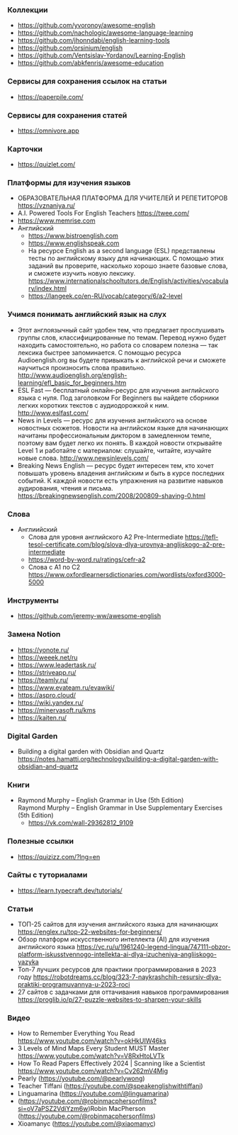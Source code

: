 
### Коллекции

- https://github.com/yvoronoy/awesome-english
- https://github.com/nachologic/awesome-language-learning
- https://github.com/jhonndabi/english-learning-tools
- https://github.com/orsinium/english
- https://github.com/Ventsislav-Yordanov/Learning-English
- https://github.com/abkfenris/awesome-education

### Сервисы для сохранения ссылок на статьи

- https://paperpile.com/

### Сервисы для сохранения статей

- https://omnivore.app

### Карточки

- https://quizlet.com/

### Платформы для изучения языков

- ОБРАЗОВАТЕЛЬНАЯ ПЛАТФОРМА ДЛЯ УЧИТЕЛЕЙ И РЕПЕТИТОРОВ https://vznaniya.ru/
- A.I. Powered Tools  For English Teachers https://twee.com/
- https://www.memrise.com
- Английский
  - https://www.bistroenglish.com
  - https://www.englishspeak.com
  - На ресурсе English as a second language (ESL) представлены тесты по английскому языку для начинающих. С помощью этих заданий вы проверите, насколько хорошо знаете базовые слова, и сможете изучить новую лексику. 
    https://www.internationalschooltutors.de/English/activities/vocabulary/index.html
  - https://langeek.co/en-RU/vocab/category/6/a2-level

### Учимся понимать английский язык на слух

- Этот англоязычный сайт удобен тем, что предлагает прослушивать группы слов, классифицированные по темам. Перевод нужно будет находить самостоятельно, но работа со словарем полезна — так лексика быстрее запоминается. С помощью ресурса Audioenglish.org вы будете привыкать к английской речи и сможете научиться произносить слова правильно.
  http://www.audioenglish.org/english-learning/efl_basic_for_beginners.htm
- ESL Fast — бесплатный онлайн-ресурс для изучения английского языка с нуля. Под заголовком For Beginners вы найдете сборники легких коротких текстов с аудиодорожкой к ним.
  http://www.eslfast.com/
- News in Levels — ресурс для изучения английского на основе новостных сюжетов. Новости на английском языке для начинающих начитаны профессиональным диктором в замедленном темпе, поэтому вам будет легко их понять. В каждой новости открывайте Level 1 и работайте с материалом: слушайте, читайте, изучайте новые слова.
  http://www.newsinlevels.com/
- Breaking News English — ресурс будет интересен тем, кто хочет повышать уровень владения английским и быть в курсе последних событий. К каждой новости есть упражнения на развитие навыков аудирования, чтения и письма.
  https://breakingnewsenglish.com/2008/200809-shaving-0.html

### Слова

- Англиийский
  - Слова для уровня английского A2 Pre-Intermediate https://tefl-tesol-certificate.com/blog/slova-dlya-urovnya-anglijskogo-a2-pre-intermediate
  - https://word-by-word.ru/ratings/cefr-a2
  - Слова с A1 по C2 https://www.oxfordlearnersdictionaries.com/wordlists/oxford3000-5000

### Инструменты

- https://github.com/jeremy-ww/awesome-english

### Замена Notion

- https://yonote.ru/
- https://weeek.net/ru
- https://www.leadertask.ru/
- https://striveapp.ru/
- https://teamly.ru/
- https://www.evateam.ru/evawiki/
- https://aspro.cloud/
- https://wiki.yandex.ru/
- https://minervasoft.ru/kms
- https://kaiten.ru/

### Digital Garden

- Building a digital garden with Obsidian and Quartz https://notes.hamatti.org/technology/building-a-digital-garden-with-obsidian-and-quartz

### Книги

- Raymond Murphy – English Grammar in Use (5th Edition)  
      Raymond Murphy – English Grammar in Use Supplementary Exercises (5th Edition)
  - https://vk.com/wall-29362812_9109
  
### Полезные ссылки

- https://quizizz.com/?lng=en

### Сайты с туториалами

- https://learn.typecraft.dev/tutorials/

### Статьи

- ТОП-25 сайтов для изучения английского языка для начинающих https://englex.ru/top-22-websites-for-beginners/
- Обзор платформ искусственного интеллекта (AI) для изучения английского языка https://vc.ru/u/1961240-legend-lingua/747111-obzor-platform-iskusstvennogo-intellekta-ai-dlya-izucheniya-angliiskogo-yazyka
- Топ-7 лучших ресурсов для практики программирования в 2023 году https://robotdreams.cc/blog/323-7-naykrashchih-resursiv-dlya-praktiki-programuvannya-u-2023-roci
- 27 сайтов с задачками для оттачивания навыков программирования https://proglib.io/p/27-puzzle-websites-to-sharpen-your-skills

### Видео

- How to Remember Everything You Read https://www.youtube.com/watch?v=okHkUIW46ks
- 3 Levels of Mind Maps Every Student MUST Master https://www.youtube.com/watch?v=V8RxHtoLVTk
- How To Read Papers Effectively 2024 | Scanning like a Scientist https://www.youtube.com/watch?v=Cv262mV4Mig
- Pearly (https://youtube.com/@pearlywong)
- Teacher Tiffani  (https://youtube.com/@speakenglishwithtiffani)
- Linguamarina (https://youtube.com/@linguamarina)
- (https://youtube.com/@robinmacphersonfilms?si=oV7aPSZ2VdiYzm6w)Robin MacPherson  (https://youtube.com/@robinmacphersonfilms)
- Xioamanyc (https://youtube.com/@xiaomanyc)
